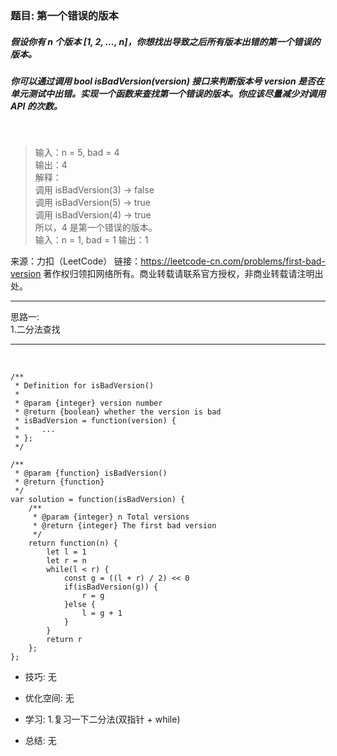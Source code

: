 
### 题目: 第一个错误的版本
##### 假设你有 n 个版本 [1, 2, ..., n]，你想找出导致之后所有版本出错的第一个错误的版本。
##### 你可以通过调用 bool isBadVersion(version) 接口来判断版本号 version 是否在单元测试中出错。实现一个函数来查找第一个错误的版本。你应该尽量减少对调用 API 的次数。
     
&nbsp;

> 输入：n = 5, bad = 4  
> 输出：4  
> 解释：  
> 调用 isBadVersion(3) -> false   
> 调用 isBadVersion(5) -> true   
> 调用 isBadVersion(4) -> true  
> 所以，4 是第一个错误的版本。  
> 输入：n = 1, bad = 1
> 输出：1
  
  来源：力扣（LeetCode）
  链接：https://leetcode-cn.com/problems/first-bad-version
  著作权归领扣网络所有。商业转载请联系官方授权，非商业转载请注明出处。
  

---

思路一:  
1.二分法查找

---

&nbsp;

```
/**
 * Definition for isBadVersion()
 * 
 * @param {integer} version number
 * @return {boolean} whether the version is bad
 * isBadVersion = function(version) {
 *     ...
 * };
 */

/**
 * @param {function} isBadVersion()
 * @return {function}
 */
var solution = function(isBadVersion) {
    /**
     * @param {integer} n Total versions
     * @return {integer} The first bad version
     */
    return function(n) {
        let l = 1
        let r = n
        while(l < r) {
            const g = ((l + r) / 2) << 0
            if(isBadVersion(g)) {
                r = g
            }else {
                l = g + 1
            }
        }
        return r
    };
};
```

* 技巧: 无 

* 优化空间: 无

* 学习: 
1.复习一下二分法(双指针 + while)  

* 总结: 无
